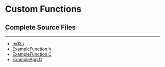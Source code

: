 # Custom Functions

## Complete Source Files
---

- [ex13.i](https://github.com/idaholab/moose/blob/devel/examples/ex13_functions/ex13.i)
- [ExampleFunction.h](https://github.com/idaholab/moose/blob/devel/examples/ex13_functions/include/functions/ExampleFunction.h)
- [ExampleFunction.C](https://github.com/idaholab/moose/blob/devel/examples/ex13_functions/src/functions/ExampleFunction.C)
- [ExampleApp.C](https://github.com/idaholab/moose/blob/devel/examples/ex13_functions/src/base/ExampleApp.C)

